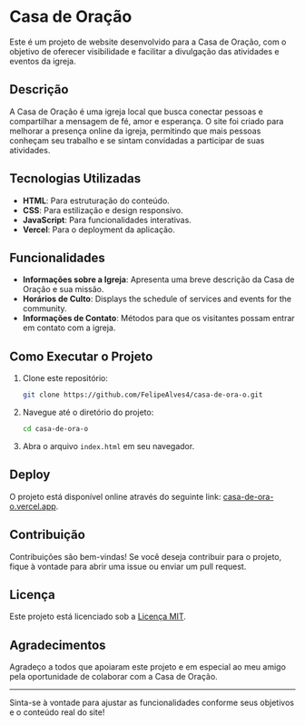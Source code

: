 # Casa de Oração

Este é um projeto de website desenvolvido para a Casa de Oração, com o objetivo de oferecer visibilidade e facilitar a divulgação das atividades e eventos da igreja. 

## Descrição

A Casa de Oração é uma igreja local que busca conectar pessoas e compartilhar a mensagem de fé, amor e esperança. O site foi criado para melhorar a presença online da igreja, permitindo que mais pessoas conheçam seu trabalho e se sintam convidadas a participar de suas atividades.

## Tecnologias Utilizadas

- **HTML**: Para estruturação do conteúdo.
- **CSS**: Para estilização e design responsivo.
- **JavaScript**: Para funcionalidades interativas.
- **Vercel**: Para o deployment da aplicação.

## Funcionalidades

- **Informações sobre a Igreja**: Apresenta uma breve descrição da Casa de Oração e sua missão.
- **Horários de Culto**: Displays the schedule of services and events for the community.
- **Informações de Contato**: Métodos para que os visitantes possam entrar em contato com a igreja.

## Como Executar o Projeto

1. Clone este repositório:
    ```bash
    git clone https://github.com/FelipeAlves4/casa-de-ora-o.git
    ```

2. Navegue até o diretório do projeto:
    ```bash
    cd casa-de-ora-o
    ```

3. Abra o arquivo `index.html` em seu navegador.

## Deploy

O projeto está disponível online através do seguinte link: [casa-de-ora-o.vercel.app](https://casa-de-ora-o.vercel.app).

## Contribuição

Contribuições são bem-vindas! Se você deseja contribuir para o projeto, fique à vontade para abrir uma issue ou enviar um pull request.

## Licença

Este projeto está licenciado sob a [Licença MIT](LICENSE).

## Agradecimentos

Agradeço a todos que apoiaram este projeto e em especial ao meu amigo pela oportunidade de colaborar com a Casa de Oração.

---

Sinta-se à vontade para ajustar as funcionalidades conforme seus objetivos e o conteúdo real do site!
